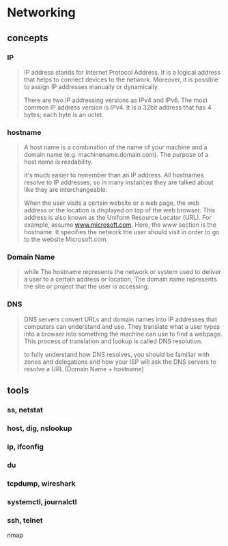 # Networking

## concepts

### IP

> IP address stands for Internet Protocol Address. It is a logical address that helps to connect devices to the network. Moreover, it is possible to assign IP addresses manually or dynamically.
>
> There are two IP addressing versions as IPv4 and IPv6. The most common IP address version is IPv4. It is a 32bit address that has 4 bytes; each byte is an octet.

### hostname

> A host name is a combination of the name of your machine and a domain name (e.g. machinename.domain.com). The purpose of a host name is readability.
>
> it's much easier to remember than an IP address. All hostnames resolve to IP addresses, so in many instances they are talked about like they are interchangeable.
>
> When the user visits a certain website or a web page, the web address or the location is displayed on top of the web browser.  This address is also known as the Uniform Resource Locator (URL). For example, assume www.microsoft.com. Here, the www section is the hostname. It specifies the network the user should visit in order to go to the website Microsoft.com.

### Domain Name

> while The hostname represents the network or system used to deliver a user to a certain address or location, The domain name represents the site or project that the user is accessing.

### DNS

> DNS servers convert URLs and domain names into IP addresses that computers can understand and use. They translate what a user types into a browser into something the machine can use to find a webpage. This process of translation and lookup is called DNS resolution.
>
> to fully understand how DNS resolves, you should be familiar with zones and delegations and how your ISP will ask the DNS servers to resolve a URL (Domain Name + hostname)

## tools

### ss, netstat

### host, dig, nslookup

### ip, ifconfig

### du

### tcpdump, wireshark

### systemctl, journalctl

### ssh, telnet

nmap
